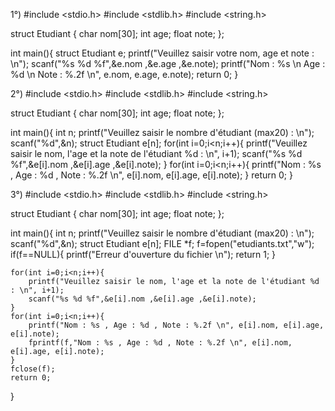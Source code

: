 1°)
#include <stdio.h>
#include <stdlib.h>
#include <string.h>

struct Etudiant {
    char nom[30];
    int age;
    float note;
};

int main(){
    struct Etudiant e;
    printf("Veuillez saisir votre nom, age et note : \n");
    scanf("%s %d %f",&e.nom ,&e.age ,&e.note);
    printf("Nom : %s \n Age : %d \n Note : %.2f \n", e.nom, e.age, e.note);
    return 0;
}

2°)
#include <stdio.h>
#include <stdlib.h>
#include <string.h>

struct Etudiant {
    char nom[30];
    int age;
    float note;
};

int main(){
    int n;
    printf("Veuillez saisir le nombre d'étudiant (max20) : \n");
    scanf("%d",&n);
    struct Etudiant e[n];
    for(int i=0;i<n;i++){
        printf("Veuillez saisir le nom, l'age et la note de l'étudiant %d : \n", i+1);
        scanf("%s %d %f",&e[i].nom ,&e[i].age ,&e[i].note);
    }
    for(int i=0;i<n;i++){
        printf("Nom : %s , Age : %d , Note : %.2f \n", e[i].nom, e[i].age, e[i].note);
    }
    return 0;
}

3°)
#include <stdio.h>
#include <stdlib.h>
#include <string.h>

struct Etudiant {
    char nom[30];
    int age;
    float note;
};

int main(){
    int n;
    printf("Veuillez saisir le nombre d'étudiant (max20) : \n");
    scanf("%d",&n);
    struct Etudiant e[n];
    FILE *f;
    f=fopen("etudiants.txt","w");
    if(f==NULL){
        printf("Erreur d'ouverture du fichier \n");
        return 1;
    }
    
    for(int i=0;i<n;i++){
        printf("Veuillez saisir le nom, l'age et la note de l'étudiant %d : \n", i+1);
        scanf("%s %d %f",&e[i].nom ,&e[i].age ,&e[i].note);
    }
    for(int i=0;i<n;i++){
        printf("Nom : %s , Age : %d , Note : %.2f \n", e[i].nom, e[i].age, e[i].note);
        fprintf(f,"Nom : %s , Age : %d , Note : %.2f \n", e[i].nom, e[i].age, e[i].note);
    }
    fclose(f);
    return 0;
}
